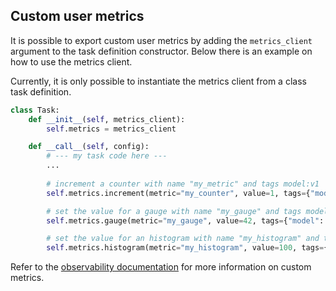 ## Custom user metrics

It is possible to export custom user metrics by adding the `metrics_client`
argument to the task definition constructor. Below there is an example on how to use the metrics client. 

Currently, it is only possible to instantiate the metrics client from a class task definition.

```python
class Task:
    def __init__(self, metrics_client):
        self.metrics = metrics_client

    def __call__(self, config):
        # --- my task code here ---
        ...
        
        # increment a counter with name "my_metric" and tags model:v1
        self.metrics.increment(metric="my_counter", value=1, tags={"model": "v1"})

        # set the value for a gauge with name "my_gauge" and tags model:v1
        self.metrics.gauge(metric="my_gauge", value=42, tags={"model": "v1"})

        # set the value for an histogram with name "my_histogram" and tags model:v1
        self.metrics.histogram(metric="my_histogram", value=100, tags={"model": "v1"})
```

Refer to the [observability documentation](../observability/metrics.md#custom-user-metrics) for more information on
custom metrics.
